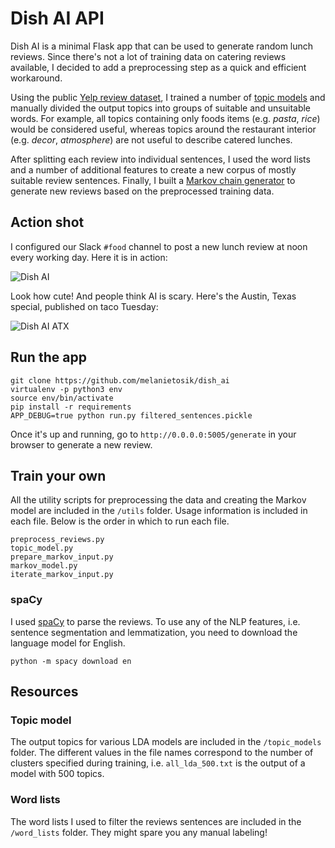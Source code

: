 # Dish AI API

Dish AI is a minimal Flask app that can be used to generate random lunch reviews. Since there's not a lot of training data on catering reviews available, I decided to add a preprocessing step as a quick and efficient workaround.

Using the public [Yelp review dataset](https://www.yelp.com/dataset_challenge), I trained a number of [topic models](https://rstudio-pubs-static.s3.amazonaws.com/79360_850b2a69980c4488b1db95987a24867a.html) and manually divided the output topics into groups of suitable and unsuitable words. For example, all topics containing only foods items (e.g. _pasta_, _rice_) would be considered useful, whereas topics around the restaurant interior (e.g. _decor_, _atmosphere_) are not useful to describe catered lunches.

After splitting each review into individual sentences, I used the word lists and a number of additional features to create a new corpus of mostly suitable review sentences. Finally, I built a [Markov chain generator](https://en.wikipedia.org/wiki/Markov_chain#Markov_text_generators) to generate new reviews based on the preprocessed training data.

## Action shot

I configured our Slack `#food` channel to post a new lunch review at noon every working day. Here it is in action:

![Dish AI](http://i.imgur.com/okhbLaj.jpg "Dish AI in action")

Look how cute! And people think AI is scary. Here's the Austin, Texas special, published on taco Tuesday:

![Dish AI ATX](https://i.imgur.com/E0TaY6I.png "Dish AI ATX edition")

## Run the app

```
git clone https://github.com/melanietosik/dish_ai
virtualenv -p python3 env
source env/bin/activate
pip install -r requirements
APP_DEBUG=true python run.py filtered_sentences.pickle
```

Once it's up and running, go to `http://0.0.0.0:5005/generate` in your browser to generate a new review.

## Train your own

All the utility scripts for preprocessing the data and creating the Markov model are included in the `/utils` folder. Usage information is included in each file. Below is the order in which to run each file.

```
preprocess_reviews.py
topic_model.py
prepare_markov_input.py
markov_model.py
iterate_markov_input.py
```

### spaCy

I used [spaCy](https://spacy.io/) to parse the reviews. To use any of the NLP features, i.e. sentence segmentation and lemmatization, you need to download the language model for English.

```
python -m spacy download en
```

## Resources

### Topic model

The output topics for various LDA models are included in the `/topic_models` folder. The different values in the file names correspond to the number of clusters specified during training, i.e. `all_lda_500.txt` is the output of a model with 500 topics.

### Word lists

The word lists I used to filter the reviews sentences are included in the `/word_lists` folder. They might spare you any manual labeling!
